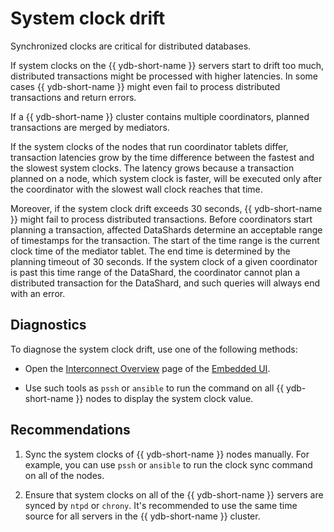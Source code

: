 # System clock drift

Synchronized clocks are critical for distributed databases.

If system clocks on the {{ ydb-short-name }} servers start to drift too much, distributed transactions might be processed with higher latencies. In some cases {{ ydb-short-name }} might even fail to process distributed transactions and return errors.

If a {{ ydb-short-name }} cluster contains multiple coordinators, planned transactions are merged by mediators.

If the system clocks of the nodes that run coordinator tablets differ, transaction latencies grow by the time difference between the fastest and the slowest system clocks. The latency grows because a transaction planned on a node, which system clock is faster, will be executed only after the coordinator with the slowest wall clock reaches that time.

Moreover, if the system clock drift exceeds 30 seconds, {{ ydb-short-name }} might fail to process distributed transactions. Before coordinators start planning a transaction, affected DataShards determine an acceptable range of timestamps for the transaction. The start of the time range is the current clock time of the mediator tablet. The end time is determined by the planning timeout of 30 seconds. If the system clock of a given coordinator is past this time range of the DataShard, the coordinator cannot plan a distributed transaction for the DataShard, and such queries will always end with an error.

## Diagnostics

To diagnose the system clock drift, use one of the following methods:

- Open the [Interconnect Overview](../../../../reference/embedded-ui/interconnect-overview.md) page of the [Embedded UI](../../../../reference/embedded-ui/index.md).

- Use such tools as `pssh` or `ansible` to run the command on all {{ ydb-short-name }} nodes to display the system clock value.

## Recommendations

1. Sync the system clocks of {{ ydb-short-name }} nodes manually. For example, you can use `pssh` or `ansible` to run the clock sync command on all of the nodes.

1. Ensure that system clocks on all of the {{ ydb-short-name }} servers are synced by `ntpd` or `chrony`. It's recommended to use the same time source for all servers in the {{ ydb-short-name }} cluster.
